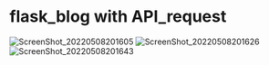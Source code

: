 # flask_blog with API_request


![ScreenShot_20220508201605](https://user-images.githubusercontent.com/67198296/167300514-5a4072b2-6526-469c-8597-338c9f07b7fd.png)
![ScreenShot_20220508201626](https://user-images.githubusercontent.com/67198296/167300517-e0678926-90ba-44af-af9d-12aedc43434e.png)
![ScreenShot_20220508201643](https://user-images.githubusercontent.com/67198296/167300518-2fa10823-70a1-4fc0-b122-17dd7acfde18.png)
